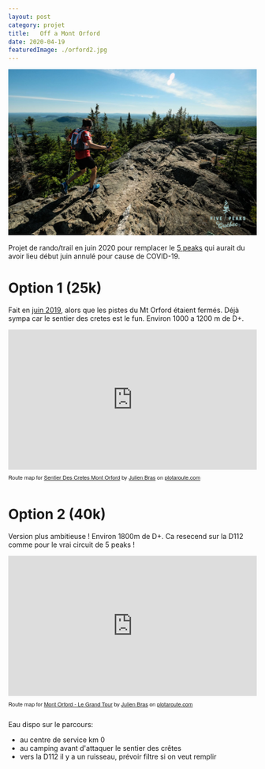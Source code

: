 ```yaml
---
layout: post
category: projet
title:   Off a Mont Orford
date: 2020-04-19
featuredImage: ./orford2.jpg
---
```


![](./orford.jpg)

Projet de rando/trail en juin 2020 pour remplacer le [5 peaks](http://www.5peaksquebec.com)
qui aurait du avoir lieu début juin annulé pour cause de COVID-19.

# Option 1 (25k)

Fait en [juin 2019](https://www.strava.com/activities/2418749006), alors que les pistes
du Mt Orford étaient fermés. Déjà sympa car le sentier des cretes est le fun. Environ
1000 a 1200 m de D+.

<div style="overflow:hidden;position:relative;"><div style="position:relative;width:100%;padding-top:56.25%;overflow:visible;"/><iframe name="plotaroute_map_836534" src="https://www.plotaroute.com/embedmap/836534?units=km" style="position:absolute;top:0;left:0;bottom:0;right:0;width:100%; height:100%;" frameborder="0" scrolling="no" allowfullscreen webkitallowfullscreen mozallowfullscreen oallowfullscreen msallowfullscreen></iframe></div><p style="margin-top:8px;font-family:Helvetica Neue,Helvetica,arial;font-size:11px;">Route map for <a href="https://www.plotaroute.com/route/836534?units=km" target="_blank" title="View this route map on plotaroute.com">Sentier Des Cretes Mont Orford</a> by <a href="https://www.plotaroute.com/userprofile/239676" target="_blank" title="View this person's profile on plotaroute.com">Julien Bras</a> on <a href="https://www.plotaroute.com" target="_blank" title="plotaroute.com - free route planner for walking, running, cycling and more">plotaroute.com</a></p></div>

# Option 2 (40k)

Version plus ambitieuse ! Environ 1800m de D+. Ca resecend sur la D112 comme pour le vrai
circuit de 5 peaks !

<div style="overflow:hidden;position:relative;"><div style="position:relative;width:100%;padding-top:56.25%;overflow:visible;"/><iframe name="plotaroute_map_1088282" src="https://www.plotaroute.com/embedmap/1088282?units=km" style="position:absolute;top:0;left:0;bottom:0;right:0;width:100%; height:100%;" frameborder="0" scrolling="no" allowfullscreen webkitallowfullscreen mozallowfullscreen oallowfullscreen msallowfullscreen></iframe></div><p style="margin-top:8px;font-family:Helvetica Neue,Helvetica,arial;font-size:11px;">Route map for <a href="https://www.plotaroute.com/route/1088282?units=km" target="_blank" title="View this route map on plotaroute.com">Mont Orford - Le Grand Tour</a> by <a href="https://www.plotaroute.com/userprofile/239676" target="_blank" title="View this person's profile on plotaroute.com">Julien Bras</a> on <a href="https://www.plotaroute.com" target="_blank" title="plotaroute.com - free route planner for walking, running, cycling and more">plotaroute.com</a></p></div>


Eau dispo sur le parcours:

- au centre de service km 0
- au camping avant d'attaquer le sentier des crêtes
- vers la D112 il y a un ruisseau, prévoir filtre si on veut remplir
